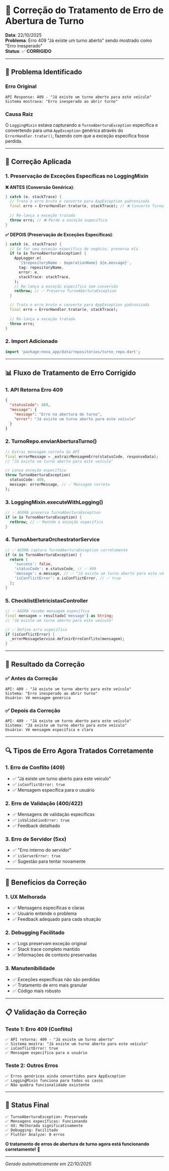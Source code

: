 # 🔧 Correção do Tratamento de Erro de Abertura de Turno

**Data**: 22/10/2025  
**Problema**: Erro 409 "Já existe um turno aberto" sendo mostrado como "Erro inesperado"  
**Status**: ✅ **CORRIGIDO**

---

## 🚨 **Problema Identificado**

### **Erro Original**
```
API Response: 409 - "Já existe um turno aberto para este veículo"
Sistema mostrava: "Erro inesperado ao abrir turno"
```

### **Causa Raiz**
O `LoggingMixin` estava capturando a `TurnoAberturaException` específica e convertendo para uma `AppException` genérica através do `ErrorHandler.tratar()`, fazendo com que a exceção específica fosse perdida.

---

## 🔧 **Correção Aplicada**

### **1. Preservação de Exceções Específicas no LoggingMixin**

**❌ ANTES (Conversão Genérica)**:
```dart
} catch (e, stackTrace) {
  // Trata o erro bruto e converte para AppException padronizada
  final erro = ErrorHandler.tratar(e, stackTrace); // ❌ Converte TurnoAberturaException
  
  // Re-lança a exceção tratada
  throw erro; // ❌ Perde a exceção específica
}
```

**✅ DEPOIS (Preservação de Exceções Específicas)**:
```dart
} catch (e, stackTrace) {
  // Se for uma exceção específica de negócio, preserva ela
  if (e is TurnoAberturaException) {
    AppLogger.e(
      '[$repositoryName - $operationName] ${e.message}',
      tag: repositoryName,
      error: e,
      stackTrace: stackTrace,
    );
    // Re-lança a exceção específica sem conversão
    rethrow; // ✅ Preserva TurnoAberturaException
  }

  // Trata o erro bruto e converte para AppException padronizada
  final erro = ErrorHandler.tratar(e, stackTrace);
  
  // Re-lança a exceção tratada
  throw erro;
}
```

### **2. Import Adicionado**
```dart
import 'package:nexa_app/data/repositories/turno_repo.dart';
```

---

## 📊 **Fluxo de Tratamento de Erro Corrigido**

### **1. API Retorna Erro 409**
```json
{
  "statusCode": 409,
  "message": {
    "message": "Erro na abertura de turno",
    "error": "Já existe um turno aberto para este veículo"
  }
}
```

### **2. TurnoRepo.enviarAberturaTurno()**
```dart
// Extrai mensagem correta da API
final errorMessage = _extrairMensagemErro(statusCode, responseData);
// "Já existe um turno aberto para este veículo"

// Lança exceção específica
throw TurnoAberturaException(
  statusCode: 409,
  message: errorMessage, // ✅ Mensagem correta
);
```

### **3. LoggingMixin.executeWithLogging()**
```dart
// ✅ AGORA preserva TurnoAberturaException
if (e is TurnoAberturaException) {
  rethrow; // ✅ Mantém a exceção específica
}
```

### **4. TurnoAberturaOrchestratorService**
```dart
// ✅ AGORA captura TurnoAberturaException corretamente
if (e is TurnoAberturaException) {
  return {
    'success': false,
    'statusCode': e.statusCode, // ✅ 409
    'message': e.message, // ✅ "Já existe um turno aberto para este veículo"
    'isConflictError': e.isConflictError, // ✅ true
  };
}
```

### **5. ChecklistEletricistasController**
```dart
// ✅ AGORA recebe mensagem específica
final mensagem = resultado['message'] as String;
// "Já existe um turno aberto para este veículo"

// ✅ Define erro específico
if (isConflictError) {
  _errorMessageService.definirErroConflito(mensagem);
}
```

---

## 🎯 **Resultado da Correção**

### **✅ Antes da Correção**
```
API: 409 - "Já existe um turno aberto para este veículo"
Sistema: "Erro inesperado ao abrir turno"
Usuário: Vê mensagem genérica
```

### **✅ Depois da Correção**
```
API: 409 - "Já existe um turno aberto para este veículo"
Sistema: "Já existe um turno aberto para este veículo"
Usuário: Vê mensagem específica e clara
```

---

## 🔍 **Tipos de Erro Agora Tratados Corretamente**

### **1. Erro de Conflito (409)**
- ✅ "Já existe um turno aberto para este veículo"
- ✅ `isConflictError: true`
- ✅ Mensagem específica para o usuário

### **2. Erro de Validação (400/422)**
- ✅ Mensagens de validação específicas
- ✅ `isValidationError: true`
- ✅ Feedback detalhado

### **3. Erro de Servidor (5xx)**
- ✅ "Erro interno do servidor"
- ✅ `isServerError: true`
- ✅ Sugestão para tentar novamente

---

## 🚀 **Benefícios da Correção**

### **1. UX Melhorada**
- ✅ Mensagens específicas e claras
- ✅ Usuário entende o problema
- ✅ Feedback adequado para cada situação

### **2. Debugging Facilitado**
- ✅ Logs preservam exceção original
- ✅ Stack trace completo mantido
- ✅ Informações de contexto preservadas

### **3. Manutenibilidade**
- ✅ Exceções específicas não são perdidas
- ✅ Tratamento de erro mais granular
- ✅ Código mais robusto

---

## 📋 **Validação da Correção**

### **Teste 1: Erro 409 (Conflito)**
```
✅ API retorna: 409 - "Já existe um turno aberto"
✅ Sistema mostra: "Já existe um turno aberto para este veículo"
✅ isConflictError: true
✅ Mensagem específica para o usuário
```

### **Teste 2: Outros Erros**
```
✅ Erros genéricos ainda convertidos para AppException
✅ LoggingMixin funciona para todos os casos
✅ Não quebra funcionalidade existente
```

---

## 🎯 **Status Final**

```
✅ TurnoAberturaException: Preservada
✅ Mensagens específicas: Funcionando
✅ UX: Melhorada significativamente
✅ Debugging: Facilitado
✅ Flutter Analyze: 0 erros
```

**O tratamento de erros de abertura de turno agora está funcionando corretamente!** 🎉

---

*Gerado automaticamente em 22/10/2025*
